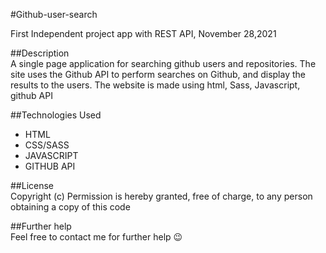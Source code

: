 #Github-user-search  

 First Independent project app with REST API, November 28,2021

##Description  
A single page application for searching github users and repositories. The site uses the Github API to perform searches on Github, and display the results to the users.
The website is made using html, Sass, Javascript, github API  

##Technologies Used  

* HTML
* CSS/SASS
* JAVASCRIPT
* GITHUB API  

##License  
Copyright (c) Permission is hereby granted, free of charge, to any person obtaining a copy of this code  

##Further help  
Feel free to contact me for further help 😉  
